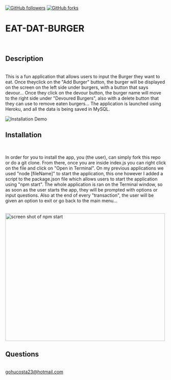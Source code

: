 [![GitHub followers](https://img.shields.io/github/followers/gohucosta23.svg?style=social&label=Follow&maxAge=2592000)](https://github.com/gohucosta23?tab=followers)
[![GitHub forks](https://img.shields.io/github/forks/gohucosta23/README-generator?style=social&label=Fork&maxAge=2592000)](https://GitHub.com/gohucosta23)


# EAT-DAT-BURGER
<br>

## Description
<br>
This is a fun application that allows users to input the Burger they want to eat. Once theyclick on the "Add Burger" button, the burger will be displayed on the screen on the left side under burgers, with a button that says devour... Once they click on the devour button, the burger name will move to the right side under "Devoured Burgers", also with a delete button that they can use to remove eaten burgers... The application is launched using Heroku, and all the data is being saved in MySQL.

![Installation Demo](/assets/images/burgerGif.gif)

## Installation
<br>
<p>In order for you to install the app, you (the user), can simply fork this repo or do a git clone. From there, once you are inside index.js you can right click on the file and click on "Open in Terminal". On my previous applications we used "node [fileName]" to start the application, this one however I added a script to the package.json file which allows users to start the application using "npm start". The whole application is ran on the Terminal window, so as soon as the user starts the app, they will be prompted with options or input questions. Also at the end of every "transaction", the user will be given an option to exit or go back to the main menu... </p>
<br>

<img src = "/assets/images/burgerpic.png" alt = "screen shot of npm start" width ="500px" height = "400px">

## Questions
<br>
<a href = "mailto:gohucosta23@hotmail.com">gohucosta23@hotmail.com</a> 